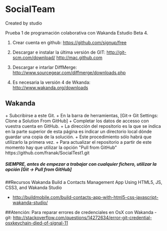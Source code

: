 SocialTeam
==========


Created by studio

Prueba 1 de programación colaborativa con Wakanda Estudio Beta 4.

1. Crear cuenta en github:
https://github.com/signup/free

2. Descargar e instalar la última versión de GIT:
http://git-scm.com/download/
http://mac.github.com

3. Descargar e intarlar DiffMerge:
http://www.sourcegear.com/diffmerge/downloads.php

4. Es necesaria la versión 4 de Wkanda:
http://www.wakanda.org/downloads

<h2>Wakanda</h2>
+ Subcribirse a este Git.
+ En la barra de herramientas, [Git-> Git Settings: Clone a Solution From GitHub]
+ Completar los datos de accesso con vuestra cuenta en GitHub. 
+ La dirección del repositorio es la que se indica en la parte superior de esta página es indicar un directorio local dónde
guardar una copia de la solución.
+ Este procedimiento sólo habrá que utilizarlo la primera vez. 
+ Para actualizar el repositorio a partir de este momento hay que utilizar la opción "Pull from GitHub"
https://github.com/franak/SocialTest1.git

##### SIEMPRE, antes de empezar a trabajar con cualquier fichero, utilizar la opción [Git -> Pull from GitHub]

##Recursos Wakanda
Build a Contacts Management App Using HTML5, JS, CSS3, and Wakanda Studio
+ http://buildmobile.com/build-contacts-app-with-html5-css-javascript-wakanda-studio/

##Atención:
Para reparar errores de credenciales en OsX con Wakanda - git:
http://stackoverflow.com/questions/14272634/error-git-credential-osxkeychain-died-of-signal-11

